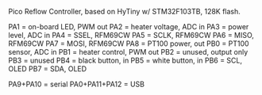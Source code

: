Pico Reflow Controller, based on HyTiny w/ STM32F103TB, 128K flash.

PA1 = on-board LED, PWM out
PA2 = heater voltage, ADC in
PA3 = power level, ADC in
PA4 = SSEL, RFM69CW
PA5 = SCLK, RFM69CW
PA6 = MISO, RFM69CW
PA7 = MOSI, RFM69CW
PA8 = PT100 power, out
PB0 = PT100 sensor, ADC in
PB1 = heater control, PWM out
PB2 = unused, output only
PB3 = unused
PB4 = black button, in
PB5 = white button, in
PB6 = SCL, OLED
PB7 = SDA, OLED

PA9+PA10 = serial
PA0+PA11+PA12 = USB
